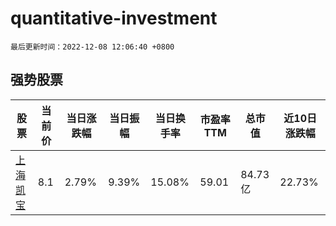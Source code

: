 # quantitative-investment

`最后更新时间：2022-12-08 12:06:40 +0800`

## 强势股票

|股票|当前价|当日涨跌幅|当日振幅|当日换手率|市盈率TTM|总市值|近10日涨跌幅|
|----|----|----|----|----|----|----|----|
|[上海凯宝](https://xueqiu.com/S/SZ300039)|8.1|2.79%|9.39%|15.08%|59.01|84.73亿|22.73%|
